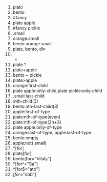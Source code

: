 <!--soluciones  flukeout-->
1) plato
2) bento
3) #fancy
4) plate apple
5) #fancy pickle
6) .small
7) orange.small
8) bento orange.small
9) plate, bento, div
10) *
11) plate *
12) plate+apple
13) bento ~ pickle
14) plate>apple
15) orange:first-child
16) plate apple:only-child,plate pickle:only-child
17) .small:last-child
18) :nth-child(3)
19) bento:nth-last-child(3)
20) apple:first-of-type
21) plate:nth-of-type(even)
22) plate:nth-of-type(2n+3)
23) plate apple:only-of-type
24) orange:last-of-type, apple:last-of-type
25) bento:empty
26) apple:not(.small)
27) *[for]
28) plate[for]
29) bento[for="Vitaly"]
30) *[for^="Sa"]
31) *[for$="ato"]
32) *[for*="obb"]